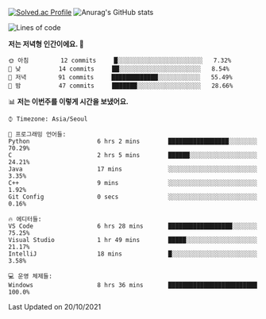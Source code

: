 

<!--
**PungwonLee/PungwonLee** is a ✨ _special_ ✨ repository because its `README.md` (this file) appears on your GitHub profile.

Here are some ideas to get you started:

- 🔭 I’m currently working on ...
- 🌱 I’m currently learning ...
- 👯 I’m looking to collaborate on ...
- 🤔 I’m looking for help with ...
- 💬 Ask me about ...
- 📫 How to reach me: ...
- 😄 Pronouns: ...
- ⚡ Fun fact: ...
-->
[![Solved.ac Profile](http://mazassumnida.wtf/api/v2/generate_badge?boj=vnddnjs00)](https://solved.ac/vnddnjs00/)
![Anurag's GitHub stats](https://github-readme-stats.vercel.app/api?username=PungwonLee&show_icons=true&theme=radical)
<!--START_SECTION:waka-->
![Lines of code](https://img.shields.io/badge/%EC%A0%80%EB%8A%94%20%EC%97%AC%ED%83%9C%EA%B9%8C%EC%A7%80%20-75527%20%EC%A4%84%EC%9D%98%20%EC%BD%94%EB%93%9C%EB%A5%BC%20%EC%9E%91%EC%84%B1%ED%96%88%EC%96%B4%EC%9A%94.-blue)

**저는 저녁형 인간이에요. 🦉** 

```text
🌞 아침         12 commits     █░░░░░░░░░░░░░░░░░░░░░░░░   7.32% 
🌆 낮　         14 commits     ██░░░░░░░░░░░░░░░░░░░░░░░   8.54% 
🌃 저녁         91 commits     █████████████░░░░░░░░░░░░   55.49% 
🌙 밤　         47 commits     ███████░░░░░░░░░░░░░░░░░░   28.66%

```


📊 **저는 이번주를 이렇게 시간을 보냈어요.** 

```text
⌚︎ Timezone: Asia/Seoul

💬 프로그래밍 언어들: 
Python                   6 hrs 2 mins        █████████████████░░░░░░░░   70.29% 
C                        2 hrs 5 mins        ██████░░░░░░░░░░░░░░░░░░░   24.21% 
Java                     17 mins             ░░░░░░░░░░░░░░░░░░░░░░░░░   3.35% 
C++                      9 mins              ░░░░░░░░░░░░░░░░░░░░░░░░░   1.92% 
Git Config               0 secs              ░░░░░░░░░░░░░░░░░░░░░░░░░   0.16%

🔥 에디터들: 
VS Code                  6 hrs 28 mins       ██████████████████░░░░░░░   75.25% 
Visual Studio            1 hr 49 mins        █████░░░░░░░░░░░░░░░░░░░░   21.17% 
IntelliJ                 18 mins             █░░░░░░░░░░░░░░░░░░░░░░░░   3.58%

💻 운영 체제들: 
Windows                  8 hrs 36 mins       █████████████████████████   100.0%

```


 Last Updated on 20/10/2021
<!--END_SECTION:waka-->
